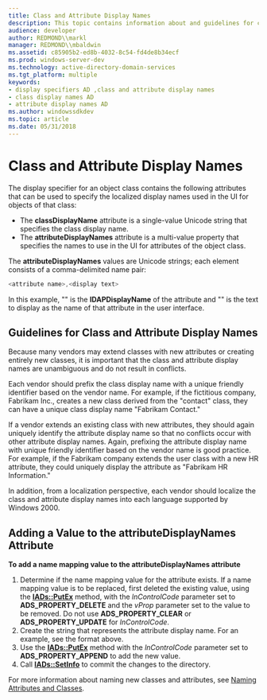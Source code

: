 ```yaml
---
title: Class and Attribute Display Names
description: This topic contains information about and guidelines for class and attribute display names.
audience: developer
author: REDMOND\\markl
manager: REDMOND\\mbaldwin
ms.assetid: c85905b2-ed8b-4032-8c54-fd4de8b34ecf
ms.prod: windows-server-dev
ms.technology: active-directory-domain-services
ms.tgt_platform: multiple
keywords:
- display specifiers AD ,class and attribute display names
- class display names AD
- attribute display names AD
ms.author: windowssdkdev
ms.topic: article
ms.date: 05/31/2018
---
```


# Class and Attribute Display Names

The display specifier for an object class contains the following attributes that can be used to specify the localized display names used in the UI for objects of that class:

-   The **classDisplayName** attribute is a single-value Unicode string that specifies the class display name.
-   The **attributeDisplayNames** attribute is a multi-value property that specifies the names to use in the UI for attributes of the object class.

The **attributeDisplayNames** values are Unicode strings; each element consists of a comma-delimited name pair:


```C++
<attribute name>,<display text>
```



In this example, "<attribute name>" is the **lDAPDisplayName** of the attribute and "<display text>" is the text to display as the name of that attribute in the user interface.

## Guidelines for Class and Attribute Display Names

Because many vendors may extend classes with new attributes or creating entirely new classes, it is important that the class and attribute display names are unambiguous and do not result in conflicts.

Each vendor should prefix the class display name with a unique friendly identifier based on the vendor name. For example, if the fictitious company, Fabrikam Inc., creates a new class derived from the "contact" class, they can have a unique class display name "Fabrikam Contact."

If a vendor extends an existing class with new attributes, they should again uniquely identify the attribute display name so that no conflicts occur with other attribute display names. Again, prefixing the attribute display name with unique friendly identifier based on the vendor name is good practice. For example, if the Fabrikam company extends the user class with a new HR attribute, they could uniquely display the attribute as "Fabrikam HR Information."

In addition, from a localization perspective, each vendor should localize the class and attribute display names into each language supported by Windows 2000.

## Adding a Value to the attributeDisplayNames Attribute

**To add a name mapping value to the **attributeDisplayNames** attribute**

1.  Determine if the name mapping value for the attribute exists. If a name mapping value is to be replaced, first deleted the existing value, using the [**IADs::PutEx**](https://msdn.microsoft.com/library/aa746353) method, with the *lnControlCode* parameter set to **ADS\_PROPERTY\_DELETE** and the *vProp* parameter set to the value to be removed. Do not use **ADS\_PROPERTY\_CLEAR** or **ADS\_PROPERTY\_UPDATE** for *lnControlCode*.
2.  Create the string that represents the attribute display name. For an example, see the format above.
3.  Use the [**IADs::PutEx**](https://msdn.microsoft.com/library/aa746353) method with the *lnControlCode* parameter set to **ADS\_PROPERTY\_APPEND** to add the new value.
4.  Call [**IADs::SetInfo**](https://msdn.microsoft.com/library/aa746354) to commit the changes to the directory.

For more information about naming new classes and attributes, see [Naming Attributes and Classes](naming-attributes-and-classes.md).

 

 




